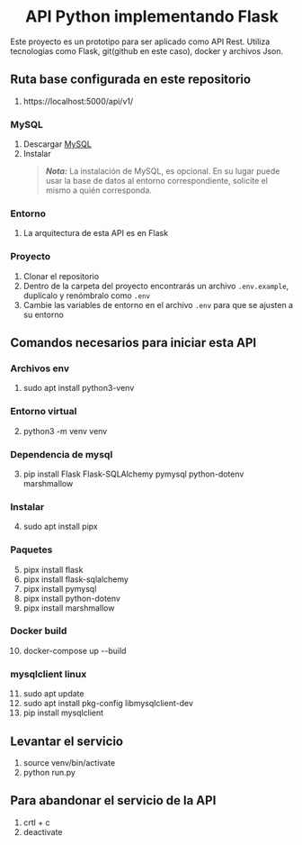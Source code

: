 <center><h1>API Python implementando Flask</h1></center>

Este proyecto es un prototipo para ser aplicado como API Rest. Utiliza tecnologias como Flask, git(github en este caso), docker y archivos Json.

## Ruta base configurada en este repositorio
1. https://localhost:5000/api/v1/

### MySQL

1. Descargar [MySQL](https://www.mysql.com/downloads/)
2. Instalar
   > **_Nota:_** La instalación de MySQL, es opcional. En su lugar puede usar la base de datos al entorno correspondiente, solicite el mismo a quién corresponda.

### Entorno

1. La arquitectura de esta API es en Flask

### Proyecto

1. Clonar el repositorio
2. Dentro de la carpeta del proyecto encontrarás un archivo `.env.example`, duplícalo y renómbralo como `.env`
3. Cambie las variables de entorno en el archivo `.env` para que se ajusten a su entorno

## Comandos necesarios para iniciar esta API

### Archivos env

1. sudo apt install python3-venv

### Entorno virtual

2. python3 -m venv venv

### Dependencia de mysql
3. pip install Flask Flask-SQLAlchemy pymysql python-dotenv marshmallow

### Instalar
4. sudo apt install pipx

### Paquetes
5. pipx install flask
6. pipx install flask-sqlalchemy
7. pipx install pymysql
8. pipx install python-dotenv
9. pipx install marshmallow

### Docker build
10. docker-compose up --build

### mysqlclient linux
11. sudo apt update
12. sudo apt install pkg-config libmysqlclient-dev
13. pip install mysqlclient


## Levantar el servicio
1. source venv/bin/activate
2. python run.py

## Para abandonar el servicio de la API
1. crtl + c
2. deactivate 